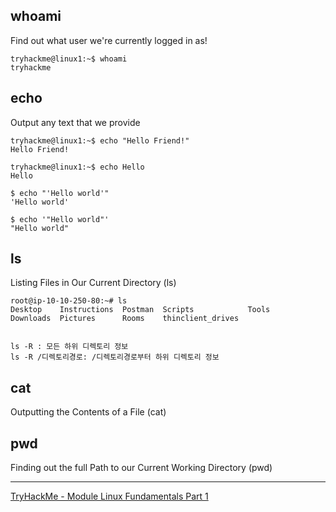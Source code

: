 









## whoami	
Find out what user we're currently logged in as!
```
tryhackme@linux1:~$ whoami
tryhackme
```



## echo	
Output any text that we provide
```
tryhackme@linux1:~$ echo "Hello Friend!"
Hello Friend!

tryhackme@linux1:~$ echo Hello
Hello

$ echo "'Hello world'"
'Hello world'

$ echo '"Hello world"'
"Hello world"
```

## ls 
Listing Files in Our Current Directory (ls)
```
root@ip-10-10-250-80:~# ls
Desktop    Instructions  Postman  Scripts            Tools
Downloads  Pictures      Rooms    thinclient_drives


ls -R : 모든 하위 디렉토리 정보 
ls -R /디렉토리경로: /디렉토리경로부터 하위 디렉토리 정보 

```



## cat	
Outputting the Contents of a File (cat)

## pwd
Finding out the full Path to our Current Working Directory (pwd)


---

[TryHackMe - Module Linux Fundamentals Part 1](https://tryhackme.com/)


